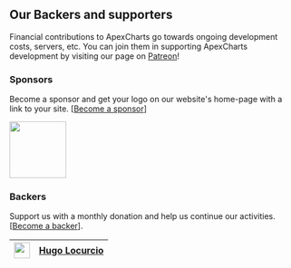 
## Our Backers and supporters

Financial contributions to ApexCharts go towards ongoing development costs, servers, etc. You can join them in supporting ApexCharts development by visiting our page on [Patreon](patreon.com/junedchhipa)!


### Sponsors
Become a sponsor and get your logo on our website's home-page with a link to your site. [[Become a sponsor](https://www.patreon.com/join/junedchhipa)]

<a href="https://www.santego.fr/?ref=apexcharts.com" target="_blank" style="text-align: center; display: inline-block;"><img src="https://apexcharts.com/media/sponsors/santego.png" width="100" height="100" /></a>

### Backers
Support us with a monthly donation and help us continue our activities. [[Become a backer](https://www.patreon.com/join/junedchhipa/checkout?rid=3043800)].


| <a href="https://www.patreon.com/calinou/creators" target="_blank"><img src="https://apexcharts.com/media/backers/hugo-locurcio.png" width="28" height="28" /> </a> | <a href="https://www.patreon.com/calinou/creators" target="_blank">Hugo Locurcio</a> |
| --------- | --------- | 